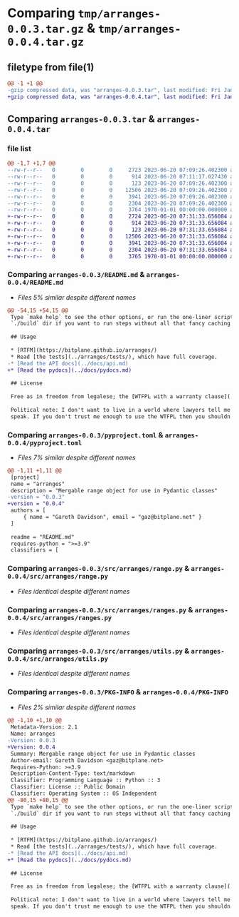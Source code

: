 # Comparing `tmp/arranges-0.0.3.tar.gz` & `tmp/arranges-0.0.4.tar.gz`

## filetype from file(1)

```diff
@@ -1 +1 @@
-gzip compressed data, was "arranges-0.0.3.tar", last modified: Fri Jan  1 00:00:00 2016, max compression
+gzip compressed data, was "arranges-0.0.4.tar", last modified: Fri Jan  1 00:00:00 2016, max compression
```

## Comparing `arranges-0.0.3.tar` & `arranges-0.0.4.tar`

### file list

```diff
@@ -1,7 +1,7 @@
--rw-r--r--   0        0        0     2723 2023-06-20 07:09:26.402300 arranges-0.0.3/README.md
--rw-r--r--   0        0        0      914 2023-06-20 07:11:17.027430 arranges-0.0.3/pyproject.toml
--rw-r--r--   0        0        0      123 2023-06-20 07:09:26.402300 arranges-0.0.3/src/arranges/__init__.py
--rw-r--r--   0        0        0    12506 2023-06-20 07:09:26.402300 arranges-0.0.3/src/arranges/range.py
--rw-r--r--   0        0        0     3941 2023-06-20 07:09:26.402300 arranges-0.0.3/src/arranges/ranges.py
--rw-r--r--   0        0        0     2304 2023-06-20 07:09:26.402300 arranges-0.0.3/src/arranges/utils.py
--rw-r--r--   0        0        0     3764 1970-01-01 00:00:00.000000 arranges-0.0.3/PKG-INFO
+-rw-r--r--   0        0        0     2724 2023-06-20 07:31:33.656084 arranges-0.0.4/README.md
+-rw-r--r--   0        0        0      914 2023-06-20 07:31:33.656084 arranges-0.0.4/pyproject.toml
+-rw-r--r--   0        0        0      123 2023-06-20 07:31:33.656084 arranges-0.0.4/src/arranges/__init__.py
+-rw-r--r--   0        0        0    12506 2023-06-20 07:31:33.656084 arranges-0.0.4/src/arranges/range.py
+-rw-r--r--   0        0        0     3941 2023-06-20 07:31:33.656084 arranges-0.0.4/src/arranges/ranges.py
+-rw-r--r--   0        0        0     2304 2023-06-20 07:31:33.656084 arranges-0.0.4/src/arranges/utils.py
+-rw-r--r--   0        0        0     3765 1970-01-01 00:00:00.000000 arranges-0.0.4/PKG-INFO
```

### Comparing `arranges-0.0.3/README.md` & `arranges-0.0.4/README.md`

 * *Files 5% similar despite different names*

```diff
@@ -54,15 +54,15 @@
 Type `make help` to see the other options, or run the one-liner scripts in the
 `./build` dir if you want to run steps without all that fancy caching nonsense.
 
 ## Usage
 
 * [RTFM](https://bitplane.github.io/arranges/)
 * Read [the tests](../arranges/tests/), which have full coverage.
-* [Read the API docs](../docs/api.md)
+* [Read the pydocs](../docs/pydocs.md)
 
 ## License
 
 Free as in freedom from legalese; the [WTFPL with a warranty clause](../LICENSE).
 
 Political note: I don't want to live in a world where lawyers tell me how to
 speak. If you don't trust me enough to use the WTFPL then you shouldn't be
```

### Comparing `arranges-0.0.3/pyproject.toml` & `arranges-0.0.4/pyproject.toml`

 * *Files 7% similar despite different names*

```diff
@@ -1,11 +1,11 @@
 [project]
 name = "arranges"
 description = "Mergable range object for use in Pydantic classes"
-version = "0.0.3"
+version = "0.0.4"
 authors = [
     { name = "Gareth Davidson", email = "gaz@bitplane.net" }
 ]
 
 readme = "README.md"
 requires-python = ">=3.9"
 classifiers = [
```

### Comparing `arranges-0.0.3/src/arranges/range.py` & `arranges-0.0.4/src/arranges/range.py`

 * *Files identical despite different names*

### Comparing `arranges-0.0.3/src/arranges/ranges.py` & `arranges-0.0.4/src/arranges/ranges.py`

 * *Files identical despite different names*

### Comparing `arranges-0.0.3/src/arranges/utils.py` & `arranges-0.0.4/src/arranges/utils.py`

 * *Files identical despite different names*

### Comparing `arranges-0.0.3/PKG-INFO` & `arranges-0.0.4/PKG-INFO`

 * *Files 2% similar despite different names*

```diff
@@ -1,10 +1,10 @@
 Metadata-Version: 2.1
 Name: arranges
-Version: 0.0.3
+Version: 0.0.4
 Summary: Mergable range object for use in Pydantic classes
 Author-email: Gareth Davidson <gaz@bitplane.net>
 Requires-Python: >=3.9
 Description-Content-Type: text/markdown
 Classifier: Programming Language :: Python :: 3
 Classifier: License :: Public Domain
 Classifier: Operating System :: OS Independent
@@ -80,15 +80,15 @@
 Type `make help` to see the other options, or run the one-liner scripts in the
 `./build` dir if you want to run steps without all that fancy caching nonsense.
 
 ## Usage
 
 * [RTFM](https://bitplane.github.io/arranges/)
 * Read [the tests](../arranges/tests/), which have full coverage.
-* [Read the API docs](../docs/api.md)
+* [Read the pydocs](../docs/pydocs.md)
 
 ## License
 
 Free as in freedom from legalese; the [WTFPL with a warranty clause](../LICENSE).
 
 Political note: I don't want to live in a world where lawyers tell me how to
 speak. If you don't trust me enough to use the WTFPL then you shouldn't be
```

